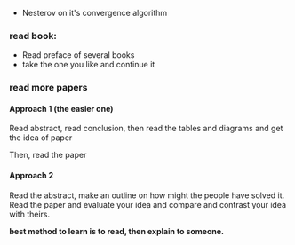 - Nesterov on it's convergence algorithm

### read book:
- Read preface of several books
- take the one you like and continue it

### read more papers
#### Approach 1 (the easier one)
Read abstract, read conclusion, then read the tables and diagrams and get the idea of paper

Then, read the paper

#### Approach 2
Read the abstract, make an outline on how might the people have solved it. Read the paper and evaluate your idea and compare and contrast your idea with theirs.

**best method to learn is to read, then explain to someone.**


